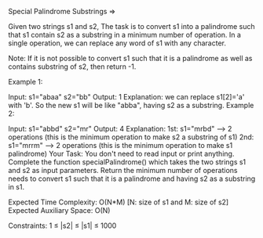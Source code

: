 Special Palindrome Substrings =>

Given two strings s1 and s2, The task is to convert s1 into a palindrome such that s1 contain s2 as a substring in a minimum number of operation. In a single operation, we can replace any word of s1 with any character.

Note: If it is not possible to convert s1 such that it is a palindrome as well as contains substring of s2, then return -1.

Example 1:

Input: s1="abaa" s2="bb" Output: 1 Explanation: we can replace s1[2]='a' with 'b'. So the new s1 will be like "abba", having s2 as a substring. Example 2:

Input: s1="abbd" s2="mr" Output: 4 Explanation: 1st: s1="mrbd" --> 2 operations (this is the minimum operation to make s2 a substring of s1) 2nd: s1="mrrm" --> 2 operations (this is the minimum operation to make s1 palindrome) Your Task: You don't need to read input or print anything. Complete the function specialPalindrome() which takes the two strings s1 and s2 as input parameters. Return the minimum number of operations needs to convert s1 such that it is a palindrome and having s2 as a substring in s1.

Expected Time Complexity: O(N*M) [N: size of s1 and M: size of s2] Expected Auxiliary Space: O(N)

Constraints: 1 ≤ |s2| ≤ |s1| ≤ 1000